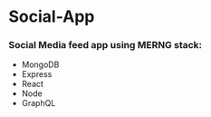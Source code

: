 # Social-App

### Social Media feed app using MERNG stack:
- MongoDB
- Express
- React
- Node
- GraphQL
